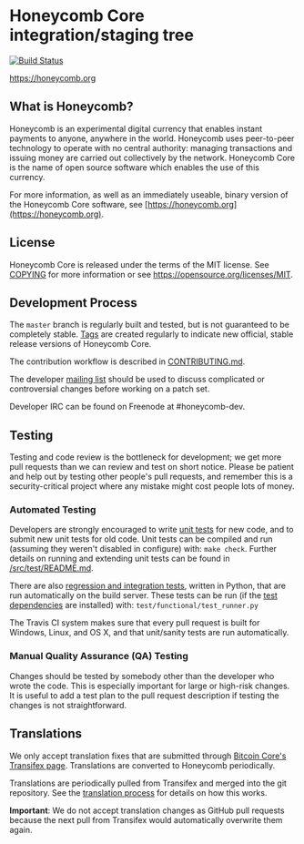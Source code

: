 Honeycomb Core integration/staging tree
=====================================

[![Build Status](https://travis-ci.org/honeycomb-project/honeycomb.svg?branch=master)](https://travis-ci.org/honeycomb-project/honeycomb)

https://honeycomb.org

What is Honeycomb?
----------------

Honeycomb is an experimental digital currency that enables instant payments to
anyone, anywhere in the world. Honeycomb uses peer-to-peer technology to operate
with no central authority: managing transactions and issuing money are carried
out collectively by the network. Honeycomb Core is the name of open source
software which enables the use of this currency.

For more information, as well as an immediately useable, binary version of
the Honeycomb Core software, see [https://honeycomb.org](https://honeycomb.org).

License
-------

Honeycomb Core is released under the terms of the MIT license. See [COPYING](COPYING) for more
information or see https://opensource.org/licenses/MIT.

Development Process
-------------------

The `master` branch is regularly built and tested, but is not guaranteed to be
completely stable. [Tags](https://github.com/honeycomb-project/honeycomb/tags) are created
regularly to indicate new official, stable release versions of Honeycomb Core.

The contribution workflow is described in [CONTRIBUTING.md](CONTRIBUTING.md).

The developer [mailing list](https://groups.google.com/forum/#!forum/honeycomb-dev)
should be used to discuss complicated or controversial changes before working
on a patch set.

Developer IRC can be found on Freenode at #honeycomb-dev.

Testing
-------

Testing and code review is the bottleneck for development; we get more pull
requests than we can review and test on short notice. Please be patient and help out by testing
other people's pull requests, and remember this is a security-critical project where any mistake might cost people
lots of money.

### Automated Testing

Developers are strongly encouraged to write [unit tests](src/test/README.md) for new code, and to
submit new unit tests for old code. Unit tests can be compiled and run
(assuming they weren't disabled in configure) with: `make check`. Further details on running
and extending unit tests can be found in [/src/test/README.md](/src/test/README.md).

There are also [regression and integration tests](/test), written
in Python, that are run automatically on the build server.
These tests can be run (if the [test dependencies](/test) are installed) with: `test/functional/test_runner.py`

The Travis CI system makes sure that every pull request is built for Windows, Linux, and OS X, and that unit/sanity tests are run automatically.

### Manual Quality Assurance (QA) Testing

Changes should be tested by somebody other than the developer who wrote the
code. This is especially important for large or high-risk changes. It is useful
to add a test plan to the pull request description if testing the changes is
not straightforward.

Translations
------------

We only accept translation fixes that are submitted through [Bitcoin Core's Transifex page](https://www.transifex.com/projects/p/bitcoin/).
Translations are converted to Honeycomb periodically.

Translations are periodically pulled from Transifex and merged into the git repository. See the
[translation process](doc/translation_process.md) for details on how this works.

**Important**: We do not accept translation changes as GitHub pull requests because the next
pull from Transifex would automatically overwrite them again.
